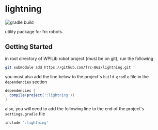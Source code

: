 # lightning

![gradle build](https://github.com/frc-862/lightning/workflows/gradle%20build/badge.svg)

utility package for frc robots.

## Getting Started

in root directory of WPILib robot project (must be on git), run the following

```bash
git submodule add https://github.com/frc-862/lightning.git
```

you must also add the line below to the project's `build.gradle` file in the `dependencies` section

```groovy
dependencies {
  compile(project(':lightning'))
}
```

also, you will need to add the following line to the end of the project's `settings.gradle` file

```groovy
include ':lightning'
```
